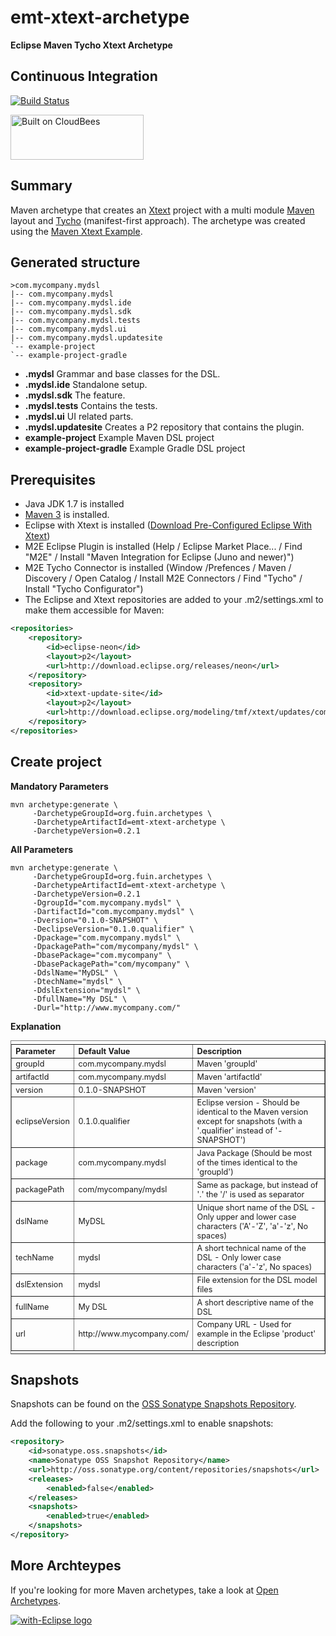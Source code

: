emt-xtext-archetype
===================
__Eclipse Maven Tycho Xtext Archetype__

Continuous Integration   
----------------------

[![Build Status](https://fuin-org.ci.cloudbees.com/job/emt-xtext-archeytpe/badge/icon)](https://fuin-org.ci.cloudbees.com/job/emt-xtext-archeytpe/)

<a href="https://fuin-org.ci.cloudbees.com/job/emt-xtext-archeytpe"><img src="http://www.fuin.org/images/Button-Built-on-CB-1.png" width="213" height="72" border="0" alt="Built on CloudBees"/></a>

Summary
-------
Maven archetype that creates an [Xtext](http://www.eclipse.org/Xtext/ "Xtext") project with a multi module [Maven](http://maven.apache.org/ "Maven") layout and [Tycho](http://eclipse.org/tycho/ "Tycho") (manifest-first approach). The archetype was created using the [Maven Xtext Example](https://github.com/xtext/maven-xtext-example "Maven Xtext Example").

Generated structure
-------------------
```
>com.mycompany.mydsl
|-- com.mycompany.mydsl
|-- com.mycompany.mydsl.ide
|-- com.mycompany.mydsl.sdk
|-- com.mycompany.mydsl.tests
|-- com.mycompany.mydsl.ui
|-- com.mycompany.mydsl.updatesite
`-- example-project
`-- example-project-gradle
```

* __.mydsl__ Grammar and base classes for the DSL.
* __.mydsl.ide__ Standalone setup.
* __.mydsl.sdk__ The feature.
* __.mydsl.tests__ Contains the tests.
* __.mydsl.ui__ UI related parts.
* __.mydsl.updatesite__ Creates a P2 repository that contains the plugin.
* __example-project__ Example Maven DSL project
* __example-project-gradle__ Example Gradle DSL project

Prerequisites
-------------

* Java JDK 1.7 is installed
* [Maven 3](http://maven.apache.org/download.cgi#Installation "Apache Maven Installation") is installed.
* Eclipse with Xtext is installed ([Download Pre-Configured Eclipse With Xtext](http://www.eclipse.org/Xtext/download.html "Download Eclipse with Xtext"))
* M2E Eclipse Plugin is installed (Help / Eclipse Market Place... / Find "M2E" / Install "Maven Integration for Eclipse (Juno and newer)")  
* M2E Tycho Connector is installed (Window /Prefences / Maven / Discovery / Open Catalog / Install M2E Connectors / Find "Tycho" / Install "Tycho Configurator") 
* The Eclipse and Xtext repositories are added to your .m2/settings.xml to make them accessible for Maven:
```xml
<repositories>
    <repository>
        <id>eclipse-neon</id>
        <layout>p2</layout>
        <url>http://download.eclipse.org/releases/neon</url>
    </repository>
    <repository>
        <id>xtext-update-site</id>
        <layout>p2</layout>
        <url>http://download.eclipse.org/modeling/tmf/xtext/updates/composite/releases/</url>
    </repository>
</repositories>
```


Create project
--------------

**Mandatory Parameters**
```
mvn archetype:generate \
     -DarchetypeGroupId=org.fuin.archetypes \
     -DarchetypeArtifactId=emt-xtext-archetype \
     -DarchetypeVersion=0.2.1
```

**All Parameters**
```
mvn archetype:generate \
     -DarchetypeGroupId=org.fuin.archetypes \
     -DarchetypeArtifactId=emt-xtext-archetype \
     -DarchetypeVersion=0.2.1
     -DgroupId="com.mycompany.mydsl" \
	 -DartifactId="com.mycompany.mydsl" \
	 -Dversion="0.1.0-SNAPSHOT" \
	 -DeclipseVersion="0.1.0.qualifier" \
	 -Dpackage="com.mycompany.mydsl" \
	 -DpackagePath="com/mycompany/mydsl" \
	 -DbasePackage="com.mycompany" \
	 -DbasePackagePath="com/mycompany" \
	 -DdslName="MyDSL" \
	 -DtechName="mydsl" \
	 -DdslExtension="mydsl" \
	 -DfullName="My DSL" \
	 -Durl="http://www.mycompany.com/"
```

**Explanation**
<table border="1" style="font-size:0.9em; text-align:left; vertical-align:top; padding-top:5px; padding-bottom:4px;">
<tr><th>Parameter</th><th>Default Value</th><th>Description</th></tr>
<tr><td>groupId</td><td>com.mycompany.mydsl</td><td>Maven 'groupId'</td></tr>
<tr><td>artifactId</td><td>com.mycompany.mydsl</td><td>Maven 'artifactId'</td></tr>
<tr><td>version</td><td>0.1.0-SNAPSHOT</td><td>Maven 'version'</td></tr>
<tr><td>eclipseVersion</td><td>0.1.0.qualifier</td><td>Eclipse version - Should be identical to the Maven version except for snapshots (with a '.qualifier' instead of '-SNAPSHOT')</td></tr>
<tr><td>package</td><td>com.mycompany.mydsl</td><td>Java Package (Should be most of the times identical to the 'groupId')</td></tr>
<tr><td>packagePath</td><td>com/mycompany/mydsl</td><td>Same as package, but instead of '.' the '/' is used as separator</td></tr>

<tr><td>dslName</td><td>MyDSL</td><td>Unique short name of the DSL - Only upper and lower case characters ('A'-'Z', 'a'-'z', No spaces)</td></tr>
<tr><td>techName</td><td>mydsl</td><td>A short technical name of the DSL - Only lower case characters ('a'-'z', No spaces)</td></tr>
<tr><td>dslExtension</td><td>mydsl</td><td>File extension for the DSL model files</td></tr>
<tr><td>fullName</td><td>My DSL</td><td>A short descriptive name of the DSL</td></tr>
<tr><td>url</td><td>http:&#47;&#47;www.mycompany.com/</td><td>Company URL - Used for example in the Eclipse 'product' description</td></tr>
</table>


Snapshots
---------

Snapshots can be found on the [OSS Sonatype Snapshots Repository](http://oss.sonatype.org/content/repositories/snapshots/org/fuin "Snapshot Repository"). 

Add the following to your .m2/settings.xml to enable snapshots:

```xml
<repository>
    <id>sonatype.oss.snapshots</id>
    <name>Sonatype OSS Snapshot Repository</name>
    <url>http://oss.sonatype.org/content/repositories/snapshots</url>
    <releases>
        <enabled>false</enabled>
    </releases>
    <snapshots>
        <enabled>true</enabled>
    </snapshots>
</repository>
```

More Archteypes
---------------

If you're looking for more Maven archetypes, take a look at [Open Archetypes](https://github.com/open-archetypes "Open Archetypes").

<a href="http://with-eclipse.github.io/" target="_blank">
<img alt="with-Eclipse logo" src="http://with-eclipse.github.io/with-eclipse-0.jpg" /></a>

